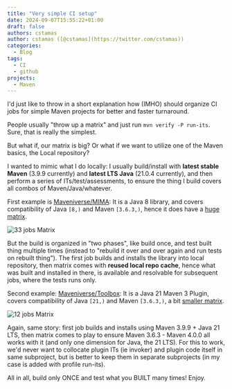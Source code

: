 ```yaml
---
title: "Very simple CI setup"
date: 2024-09-07T15:55:22+01:00
draft: false
authors: cstamas
author: cstamas ([@cstamas](https://twitter.com/cstamas))
categories:
  - Blog
tags:
  - CI
  - github
projects:
  - Maven
---
```


I'd just like to throw in a short explanation how (IMHO) should organize CI jobs for simple Maven projects for 
better and faster turnaround. 

People usually "throw up a matrix" and just run `mvn verify -P run-its`. Sure, that is really the simplest.

But what if, our matrix is big? Or what if we want to utilize one of the Maven basics, the Local repository?

I wanted to mimic what I do locally: I usually build/install with **latest stable Maven** (3.9.9 currently) and 
**latest LTS Java** (21.0.4 currently), and then perform a series of ITs/test/assessments, to ensure the thing
I build covers all combos of Maven/Java/whatever.

First example is [Maveniverse/MIMA](https://github.com/maveniverse/mima): It is a Java 8 library, and covers 
compatibility of Java `[8,)` and Maven `[3.6.3,)`, hence it does have a 
[huge matrix](https://github.com/maveniverse/mima/actions/runs/10701424692).

![33 jobs Matrix](/very-simple-ci-setup-1.png)

But the build is organized in "two phases", like build once, and test built thing multiple times (instead to 
"rebuild it over and over again and run tests on rebuilt thing"). The first job builds and installs the library into local repository,
then matrix comes with **reused local repo cache**, hence what was built and installed in there, is available and 
resolvable for subsequent jobs, where the tests runs only.

Second example: [Maveniverse/Toolbox](https://github.com/maveniverse/toolbox): It is a Java 21 Maven 3 Plugin, 
covers compatibility of Java `[21,)` and Maven `[3.6.3,)`, a bit [smaller matrix](https://github.com/maveniverse/toolbox/actions/runs/10702513051).

![12 jobs Matrix](/very-simple-ci-setup-2.png)

Again, same story: first job builds and installs using Maven 3.9.9 + Java 21 LTS, then matrix comes to play to 
ensure Maven 3.6.3 - Maven 4.0.0 all works with it (and only one dimension for Java, the 21 LTS). For this to work, 
we'd never want to collocate plugin ITs (ie invoker) and plugin code itself in same subproject, but is better to 
keep them in separate subprojects (in my case is added with profile run-its).

All in all, build only ONCE and test what you BUILT many times! Enjoy.